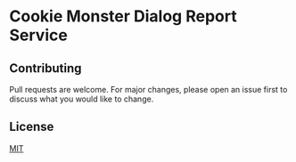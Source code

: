 # Cookie Monster Dialog Report Service

## Contributing

Pull requests are welcome. For major changes, please open an issue first to discuss what you would like to change.

## License

[MIT](https://choosealicense.com/licenses/mit/)
